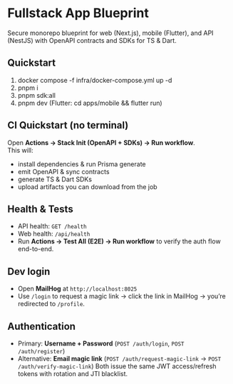 # Fullstack App Blueprint
Secure monorepo blueprint for web (Next.js), mobile (Flutter), and API (NestJS) with OpenAPI contracts and SDKs for TS & Dart.

## Quickstart
1) docker compose -f infra/docker-compose.yml up -d
2) pnpm i
3) pnpm sdk:all
4) pnpm dev
(Flutter: cd apps/mobile && flutter run)

## CI Quickstart (no terminal)
Open **Actions → Stack Init (OpenAPI + SDKs) → Run workflow**.  
This will:
- install dependencies & run Prisma generate  
- emit OpenAPI & sync contracts  
- generate TS & Dart SDKs  
- upload artifacts you can download from the job

## Health & Tests
- API health: `GET /health`
- Web health: `/api/health`
- Run **Actions → Test All (E2E) → Run workflow** to verify the auth flow end-to-end.

## Dev login
- Open **MailHog** at `http://localhost:8025`
- Use `/login` to request a magic link → click the link in MailHog → you’re redirected to `/profile`.

## Authentication
- Primary: **Username + Password** (`POST /auth/login`, `POST /auth/register`)
- Alternative: **Email magic link** (`POST /auth/request-magic-link` → `POST /auth/verify-magic-link`)
Both issue the same JWT access/refresh tokens with rotation and JTI blacklist.
